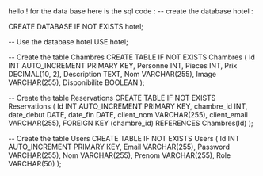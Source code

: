 ### 
hello !
for the data base here is the sql code :
-- create the database hotel :

CREATE DATABASE IF NOT EXISTS hotel;

-- Use the database hotel
USE hotel;

-- Create the table Chambres 
CREATE TABLE IF NOT EXISTS Chambres (
    Id INT AUTO_INCREMENT PRIMARY KEY,
    Personne INT,
    Pieces INT,
    Prix DECIMAL(10, 2),
    Description TEXT,
    Nom VARCHAR(255),
    Image VARCHAR(255),
    Disponibilite BOOLEAN
);

-- Create the table Reservations
CREATE TABLE IF NOT EXISTS Reservations (
    Id INT AUTO_INCREMENT PRIMARY KEY,
    chambre_id INT,
    date_debut DATE,
    date_fin DATE,
    client_nom VARCHAR(255),
    client_email VARCHAR(255),
    FOREIGN KEY (chambre_id) REFERENCES Chambres(Id)
);

-- Create the table Users
CREATE TABLE IF NOT EXISTS Users (
    Id INT AUTO_INCREMENT PRIMARY KEY,
    Email VARCHAR(255),
    Password VARCHAR(255),
    Nom VARCHAR(255),
    Prenom VARCHAR(255),
    Role VARCHAR(50)
);


<!--
**feevelvet/Feevelvet** is a ✨ _special_ ✨ repository because its `README.md` (this file) appears on your GitHub profile.

Here are some ideas to get you started:

- 🔭 I’m currently working on ...
- 🌱 I’m currently learning ...
- 👯 I’m looking to collaborate on ...
- 🤔 I’m looking for help with ...
- 💬 Ask me about ...
- 📫 How to reach me: ...
- 😄 Pronouns: ...
- ⚡ Fun fact: ...
-->
